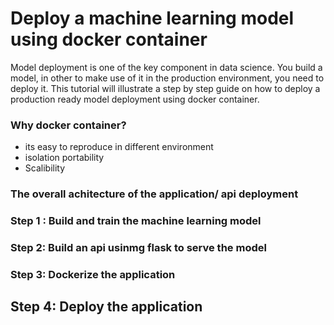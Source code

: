 # Deploy a machine learning model using docker container
Model deployment is one of the key component in data science. You build a model, in other to make use of it in the production environment, you need to deploy it.
This tutorial will illustrate a step by step guide on how to deploy a production ready model deployment using docker container.

### Why docker container?
* its easy to reproduce in different environment
* isolation portability
* Scalibility

### The overall achitecture of the application/ api deployment


### Step 1 : Build and train the machine learning model

### Step 2: Build an api usinmg flask to serve the model


### Step 3: Dockerize the application


## Step 4: Deploy the application 